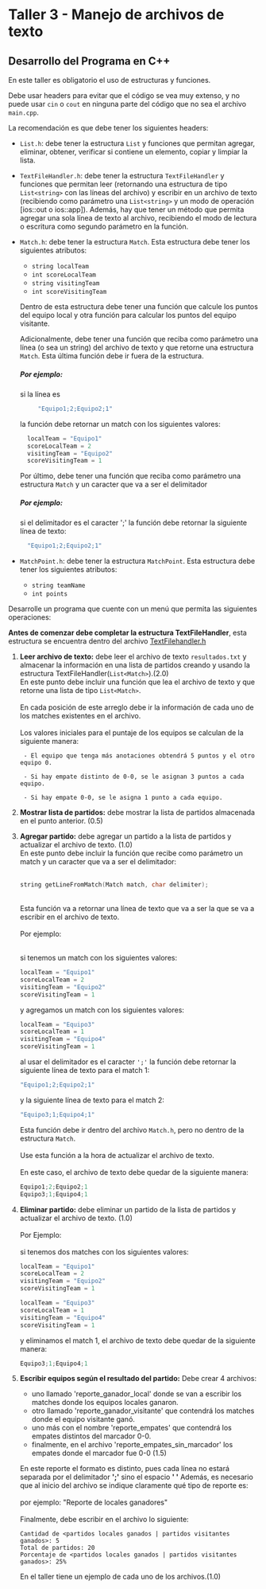 # Taller 3 - Manejo de archivos de texto
## Desarrollo del Programa en C++

En este taller es obligatorio el uso de estructuras y funciones. 

Debe usar headers para evitar que el código se vea muy extenso, y no puede usar `cin` o `cout` en ninguna parte del código que no sea el archivo `main.cpp`.

La recomendación es que debe tener los siguientes headers:

- `List.h`: debe tener la estructura `List` y funciones que permitan agregar, eliminar, obtener, verificar si contiene un elemento, copiar y limpiar la lista.

- `TextFileHandler.h`: debe tener la estructura `TextFileHandler` y funciones que permitan leer (retornando una estructura de tipo `List<string>` con las líneas del archivo) y escribir en un archivo de texto (recibiendo como parámetro una `List<string>` y un modo de operación [ios::out o ios::app]). Además, hay que tener un método que permita agregar una sola línea de texto al archivo, recibiendo el modo de lectura o escritura como segundo parámetro en la función.

- `Match.h`: debe tener la estructura `Match`. Esta estructura debe tener los siguientes atributos:
    - `string localTeam`
    - `int scoreLocalTeam`
    - `string visitingTeam`
    - `int scoreVisitingTeam`
  
  Dentro de esta estructura debe tener una función que calcule los puntos del equipo local y otra función para calcular los puntos del equipo visitante.
  
  Adicionalmente, debe tener una función que reciba como parámetro una línea (o sea un string) del archivo de texto y que retorne una estructura `Match`. Esta última función debe ir fuera de la estructura.
  
  ##### Por ejemplo:
  
  si la línea es
  ```cpp
       "Equipo1;2;Equipo2;1"
    ```
    la función debe retornar un match con los siguientes valores:
    ```cpp
      localTeam = "Equipo1"
      scoreLocalTeam = 2
      visitingTeam = "Equipo2"
      scoreVisitingTeam = 1
    ```
    Por último, debe tener una función que reciba como parámetro una estructura `Match` y un caracter que va a ser el delimitador
      
    ##### Por ejemplo: 
    si el delimitador es el caracter ';' la función debe retornar la siguiente línea de texto:
    ```cpp
      "Equipo1;2;Equipo2;1"
    ```
- `MatchPoint.h`: debe tener la estructura `MatchPoint`. Esta estructura debe tener los siguientes atributos:
    - `string teamName`
    - `int points`

Desarrolle un programa que cuente con un menú que permita las siguientes operaciones:

**Antes de comenzar debe completar la estructura TextFileHandler**, esta estructura se encuentra dentro del archivo [TextFilehandler.h](https://github.com/clase-programacion-avanzada/CPP-Workshop-3/blob/main/libs/TextFileHandler.h)

1. **Leer archivo de texto:** debe leer el archivo de texto `resultados.txt` y almacenar la información en una lista de partidos creando y usando la estructura TextFileHandler(`List<Match>`).(2.0)<br />
    En este punto debe incluir una función que lea el archivo de texto y que retorne una lista de tipo `List<Match>`.<br /><br />
    En cada posición de este arreglo debe ir la información de cada uno de los matches existentes en el archivo.<br /><br />
    Los valores iniciales para el puntaje de los equipos se calculan de la siguiente manera:  
    
        - El equipo que tenga más anotaciones obtendrá 5 puntos y el otro equipo 0.
        
        - Si hay empate distinto de 0-0, se le asignan 3 puntos a cada equipo.
        
        - Si hay empate 0-0, se le asigna 1 punto a cada equipo. 

2. **Mostrar lista de partidos:** debe mostrar la lista de partidos almacenada en el punto anterior. (0.5)<br />
3. **Agregar partido:** debe agregar un partido a la lista de partidos y actualizar el archivo de texto. (1.0)<br />
    En este punto debe incluir la función que recibe como parámetro un match y un caracter que va a ser el delimitador:<br /><br />

    ```cpp
    string getLineFromMatch(Match match, char delimiter);
    ```
    <br />
    Esta función va a retornar una línea de texto que va a ser la que se va a escribir en el archivo de texto.
    <br /><br />
    Por ejemplo:<br /><br />

    si tenemos un match con los siguientes valores:
    ```cpp
    localTeam = "Equipo1"
    scoreLocalTeam = 2
    visitingTeam = "Equipo2"
    scoreVisitingTeam = 1
    ```

    y agregamos un match con los siguientes valores:
    ```cpp
    localTeam = "Equipo3"
    scoreLocalTeam = 1
    visitingTeam = "Equipo4"
    scoreVisitingTeam = 1
    ```

    al usar el delimitador es el caracter `';'` la función debe retornar la siguiente línea de texto para el match 1:
    ```cpp
    "Equipo1;2;Equipo2;1"
    ```

    y la siguiente línea de texto para el match 2:
    ```cpp
    "Equipo3;1;Equipo4;1"
    ```
    Esta función debe ir dentro del archivo `Match.h`, pero no dentro de la estructura `Match`.<br /><br />
    Use esta función a la hora de actualizar el archivo de texto.<br /><br />
    En este caso, el archivo de texto debe quedar de la siguiente manera:
    ```cpp
    Equipo1;2;Equipo2;1
    Equipo3;1;Equipo4;1
    ```

4. **Eliminar partido:** debe eliminar un partido de la lista de partidos y actualizar el archivo de texto. (1.0)<br /><br />
    Por Ejemplo:<br /> <br />
    si tenemos dos matches con los siguientes valores:
    ```cpp
    localTeam = "Equipo1"
    scoreLocalTeam = 2
    visitingTeam = "Equipo2"
    scoreVisitingTeam = 1

    localTeam = "Equipo3"
    scoreLocalTeam = 1
    visitingTeam = "Equipo4"
    scoreVisitingTeam = 1
    ```

    y eliminamos el match 1, el archivo de texto debe quedar de la siguiente manera:
    ```cpp
    Equipo3;1;Equipo4;1
    ```

5. **Escribir equipos según el resultado del partido:** Debe crear 4 archivos: 
     - uno llamado 'reporte_ganador_local' donde se van a escribir los matches donde los equipos locales ganaron.
     - otro llamado 'reporte_ganador_visitante' que contendrá los matches donde el equipo visitante ganó.
     - uno más con el nombre 'reporte_empates' que contendrá los empates distintos del marcador 0-0.
     - finalmente, en el archivo 'reporte_empates_sin_marcador' los empates donde el marcador fue 0-0 (1.5)<br />

    En este reporte el formato es distinto, pues cada línea no estará separada por el delimitador **';'** sino el espacio **' '**
    Además, es necesario que al inicio del archivo se indique claramente qué tipo de reporte es:<br /><br />
    por ejemplo: "Reporte de locales ganadores"<br /><br />
    Finalmente, debe escribir en el archivo lo siguiente:<br />
      ```
      Cantidad de <partidos locales ganados | partidos visitantes ganados>: 5
      Total de partidos: 20
      Porcentaje de <partidos locales ganados | partidos visitantes ganados>: 25%
      ```
    En el taller tiene un ejemplo de cada uno de los archivos.(1.0)
    
